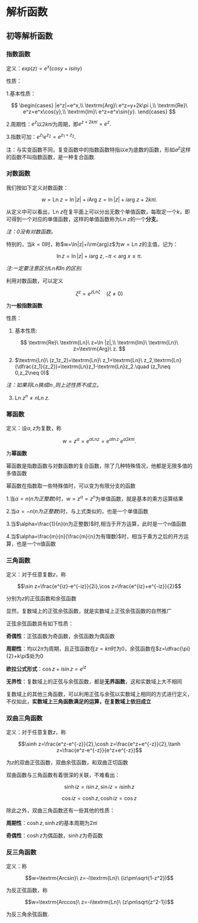 # 解析函数

## 初等解析函数

### 指数函数

定义：$exp(z)=e^x(cosy+isiny)$

性质：

1.基本性质：

$$
\begin{cases}
|e^z|=e^x,\\
\textrm{Arg}\ e^z=y+2k\pi i,\\
\textrm{Re}\ e^z=e^x\cos{y},\\
\textrm{Im}\ e^z=e^x\sin{y}.
\end{cases}
$$

2.周期性：$e^z$以$2k\pi i$为周期，即$e^{z+2k\pi i}=e^z.$

3.指数可加：$e^{z_1}e^{z_2}=e^{z_1+z_2}.$

注：与实变函数不同，复变函数中的指数函数特指以e为底数的函数，形如$a^z$这样的函数不叫指数函数，是一种复合函数.

### 对数函数

我们按如下定义对数函数：

$$
w=\textrm{Ln}\ z=\ln|z|+i\textrm{Arg}\ z=\ln|z|+i\textrm{arg}\ z+2k\pi i.
$$

从定义中可以看出，$\textrm{Ln}\ z$在复平面上可以分出无数个单值函数，每取定一个$k$，即可得到一个对应的单值函数，这样的单值函数称为$\textrm{Ln}\ z$的一个**分支**。

*注：0没有对数函数。*

特别的，当$k=0$时，称$w=\ln|z|+i\rm{arg}z$为$w=\textrm{Ln}\ z$的主值，记为：

$$\ln z=\ln|z|+i\textrm{arg}\ z,-\pi<\textrm{arg}\ x\leqslant\pi.$$

*注:一定要注意区分$\textrm{Ln}$和$\ln$的区别.*

利用对数函数，可以定义

$$\zeta^z=e^{z\textrm{Ln}\zeta} \quad (\zeta \neq 0)$$

为**一般指数函数**

性质：

1. 基本性质:

$$
\textrm{Re}\ \textrm{Ln}\ z=\ln |z|,\\
\textrm{Im}\ \textrm{Ln}\ z=\textrm{Arg}\ z.
$$

2. $\textrm{Ln}\ (z_1z_2)=\textrm{Ln}\ z_1+\textrm{Ln}\ z_2,\textrm{Ln}(\dfrac{z_1}{z_2})=\textrm{Ln}z_1-\textrm{Ln}z_2.\quad (z_1\neq 0,z_2\neq 0)$

*注：如果将$\textrm{Ln}$换成$\ln$,则上述性质不成立。*

3. $\textrm{Ln}\ z^n \neq n\textrm{Ln}\ z.$

### 幂函数

定义：设$\alpha,z$为复数，称

$$w=z^{\alpha}=e^{\alpha \textrm{Ln}z}=e^{\alpha \ln z\cdot }e^{a2k\pi i}.$$

为**幂函数**

幂函数是指数函数与对数函数的复合函数，除了几种特殊情况，他都是无限多值的多值函数

幂函数在指数取一些特殊值时，可以变为有限分支的函数

1.当$\alpha=n(n为正整数)$时，$w=z^{\alpha}=z^n$为单值函数，就是基本的乘方运算结果

2.当$\alpha=-n(n为正整数)$时，与上式类似的，也是一个单值函数

3.当$\alpha=\frac{1}{n}(n为正整数)$时,相当于开方运算，此时是一个n值函数

4.当$\alpha=\frac{m}{n}(\frac{m}{n}为有理数)$时，相当于乘方之后的开方运算，也是一个n值函数

### 三角函数

定义：对于任意复数$z$，称

$$\sin z=\frac{e^{iz}-e^{-iz}}{2i},\cos z=\frac{e^{iz}+e^{-iz}}{2}$$

分别为$z$的正弦函数和余弦函数

显然，复数域上的正弦余弦函数，就是实数域上正弦余弦函数的自然推广

正弦余弦函数具有如下性质：

**奇偶性**：正弦函数为奇函数，余弦函数为偶函数

**周期性**：均以$2\pi$为周期，且正弦函数在$z=k\pi$时为0，余弦函数在$z=\dfrac{\pi}{2}+k\pi$处为0

**欧拉公式形式**：$\cos z+i\sin z=e^{iz}$

**无界性**：复数域上的正弦与余弦函数，都是**无界函数**，这和实数域上大不相同

复数域上的其他三角函数，可以利用正弦与余弦以实数域上相同的方式进行定义，不仅如此，**实数域上三角函数满足的运算，在复数域上依旧成立**

### 双曲三角函数

定义：对于任意复数$z$，称

$$\sinh z=\frac{e^z-e^{-z}}{2},\cosh z=\frac{e^z+e^{-z}}{2},\tanh z=\frac{e^z-e^{-z}}{e^z+e^{-z}}$$

为$z$的双曲正弦函数，双曲余弦函数，和双曲正切函数

双曲函数与三角函数有着很深的关联，不难看出：

$$\sinh iz=i\sin z,\sin iz=i\sinh z$$

$$\cos iz=\cosh z,\cosh iz=\cos z$$

除此之外，双曲三角函数还有一些其他的性质：

**周期性**：$\cosh z,\sinh z$的基本周期为$2\pi i$

**奇偶性**：$\cosh z$为偶函数，$\sinh z$为奇函数

### 反三角函数

定义：称

$$w=\textrm{Arcsin}\ z=-i\textrm{Ln}\ (iz\pm\sqrt{1-z^2})$$

为反正弦函数，称

$$w=\textrm{Arccos}\ z=-i\textrm{Ln}\ (z\pm\sqrt{z^2-1})$$

为反三角余弦函数.
